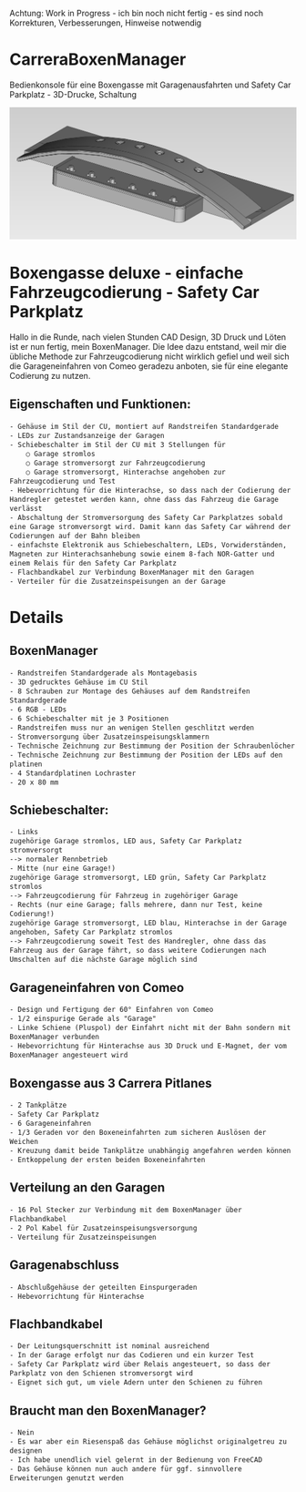 Achtung: Work in Progress - ich bin noch nicht fertig - es sind noch Korrekturen, Verbesserungen, Hinweise notwendig

# CarreraBoxenManager
Bedienkonsole für eine Boxengasse mit Garagenausfahrten und Safety Car Parkplatz - 3D-Drucke, Schaltung

![3D-Ansicht](https://raw.githubusercontent.com/spitzlbergerj/CarreraBoxenManager/main/images/AnsichtVorne.png)  

# Boxengasse deluxe - einfache Fahrzeugcodierung - Safety Car Parkplatz

Hallo in die Runde,
nach vielen Stunden CAD Design, 3D Druck und Löten ist er nun fertig, mein BoxenManager. Die Idee dazu entstand, weil mir die übliche Methode zur Fahrzeugcodierung nicht wirklich gefiel und weil sich die Garageneinfahren von Comeo geradezu anboten, sie für eine elegante Codierung zu nutzen.

## Eigenschaften und Funktionen:
	- Gehäuse im Stil der CU, montiert auf Randstreifen Standardgerade
	- LEDs zur Zustandsanzeige der Garagen
	- Schiebeschalter im Stil der CU mit 3 Stellungen für
		○ Garage stromlos
		○ Garage stromversorgt zur Fahrzeugcodierung
		○ Garage stromversorgt, Hinterachse angehoben zur Fahrzeugcodierung und Test
	- Hebevorrichtung für die Hinterachse, so dass nach der Codierung der Handregler getestet werden kann, ohne dass das Fahrzeug die Garage verlässt
	- Abschaltung der Stromversorgung des Safety Car Parkplatzes sobald eine Garage stromversorgt wird. Damit kann das Safety Car während der Codierungen auf der Bahn bleiben
	- einfachste Elektronik aus Schiebeschaltern, LEDs, Vorwiderständen, Magneten zur Hinterachsanhebung sowie einem 8-fach NOR-Gatter und einem Relais für den Safety Car Parkplatz 
	- Flachbandkabel zur Verbindung BoxenManager mit den Garagen
	- Verteiler für die Zusatzeinspeisungen an der Garage

# Details

## BoxenManager
	- Randstreifen Standardgerade als Montagebasis
	- 3D gedrucktes Gehäuse im CU Stil
	- 8 Schrauben zur Montage des Gehäuses auf dem Randstreifen Standardgerade 
	- 6 RGB - LEDs
	- 6 Schiebeschalter mit je 3 Positionen
	- Randstreifen muss nur an wenigen Stellen geschlitzt werden
	- Stromversorgung über Zusatzeinspeisungsklammern
	- Technische Zeichnung zur Bestimmung der Position der Schraubenlöcher
	- Technische Zeichnung zur Bestimmung der Position der LEDs auf den platinen
	- 4 Standardplatinen Lochraster 
	- 20 x 80 mm

## Schiebeschalter:
	- Links
	zugehörige Garage stromlos, LED aus, Safety Car Parkplatz stromversorgt
	--> normaler Rennbetrieb 
	- Mitte (nur eine Garage!) 
	zugehörige Garage stromversorgt, LED grün, Safety Car Parkplatz stromlos
	--> Fahrzeugcodierung für Fahrzeug in zugehöriger Garage
	- Rechts (nur eine Garage; falls mehrere, dann nur Test, keine Codierung!)
	zugehörige Garage stromversorgt, LED blau, Hinterachse in der Garage angehoben, Safety Car Parkplatz stromlos
	--> Fahrzeugcodierung soweit Test des Handregler, ohne dass das Fahrzeug aus der Garage fährt, so dass weitere Codierungen nach Umschalten auf die nächste Garage möglich sind

## Garageneinfahren von Comeo
	- Design und Fertigung der 60° Einfahren von Comeo
	- 1/2 einspurige Gerade als "Garage"
	- Linke Schiene (Pluspol) der Einfahrt nicht mit der Bahn sondern mit BoxenManager verbunden
	- Hebevorrichtung für Hinterachse aus 3D Druck und E-Magnet, der vom BoxenManager angesteuert wird

## Boxengasse aus 3 Carrera Pitlanes
	- 2 Tankplätze
	- Safety Car Parkplatz 
	- 6 Garageneinfahren
	- 1/3 Geraden vor den Boxeneinfahrten zum sicheren Auslösen der Weichen 
	- Kreuzung damit beide Tankplätze unabhängig angefahren werden können 
	- Entkoppelung der ersten beiden Boxeneinfahrten

## Verteilung an den Garagen
	- 16 Pol Stecker zur Verbindung mit dem BoxenManager über Flachbandkabel
	- 2 Pol Kabel für Zusatzeinspeisungsversorgung 
	- Verteilung für Zusatzeinspeisungen 

## Garagenabschluss
	- Abschlußgehäuse der geteilten Einspurgeraden
	- Hebevorrichtung für Hinterachse

## Flachbandkabel
	- Der Leitungsquerschnitt ist nominal ausreichend
	- In der Garage erfolgt nur das Codieren und ein kurzer Test
	- Safety Car Parkplatz wird über Relais angesteuert, so dass der Parkplatz von den Schienen stromversorgt wird
	- Eignet sich gut, um viele Adern unter den Schienen zu führen

## Braucht man den BoxenManager?
	- Nein
	- Es war aber ein Riesenspaß das Gehäuse möglichst originalgetreu zu designen
	- Ich habe unendlich viel gelernt in der Bedienung von FreeCAD
	- Das Gehäuse können nun auch andere für ggf. sinnvollere Erweiterungen genutzt werden

